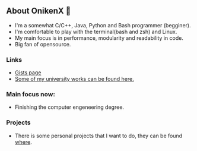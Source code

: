 ## About OnikenX 👋

- I'm a somewhat C/C++, Java, Python and Bash programmer (begginer).
- I'm comfortable to play with the terminal(bash and zsh) and Linux.
- My main focus is in performance, modularity and readability in code.
- Big fan of opensource.

### Links

- [Gists page](https://gist.github.com/OnikenX/)
- [Some of my university works can be found here.](https://github.com/ISEC-estudantes/)

### Main focus now:
- Finishing the computer engeneering degree.

### Projects
- There is some personal projects that I want to do, they can be found [where](https://github.com/OnikenX?tab=projects).
